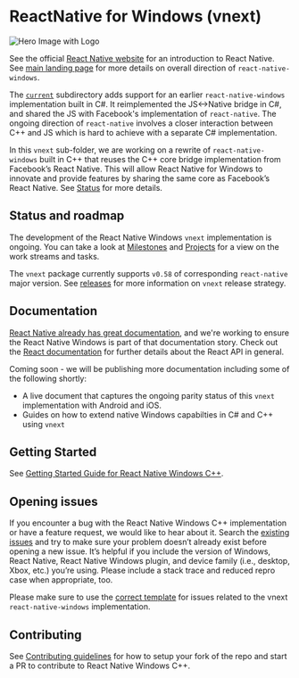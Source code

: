 # ReactNative for Windows (vnext)
![Hero Image with Logo](https://raw.githubusercontent.com/microsoft/react-native-windows/master/.github/hero2.png)

See the official [React Native website](https://facebook.github.io/react-native/) for an introduction to React Native. See [main landing page](https://github.com/microsoft/react-native-windows) for more details on overall direction of `react-native-windows`. 

The [`current`](https://github.com/microsoft/react-native-windows/tree/master/current) subdirectory adds support for an earlier `react-native-windows` implementation built in C#. It reimplemented the JS<->Native bridge in C#, and shared the JS with Facebook's implementation of `react-native`. The ongoing direction of `react-native` involves a closer interaction between C++ and JS which is hard to achieve with a separate C# implementation.

In this `vnext` sub-folder, we are working on a rewrite of `react-native-windows` built in C++ that reuses the C++ core bridge implementation from Facebook’s React Native. This will allow React Native for Windows to innovate and provide features by sharing the same core as Facebook’s React Native. See [Status](https://github.com/microsoft/react-native-windows#status) for more details.

## Status and roadmap
The development of the React Native Windows `vnext` implementation is ongoing. You can take a look at [Milestones](https://github.com/microsoft/react-native-windows/milestones) and [Projects](https://github.com/microsoft/react-native-windows/projects) for a view on the work streams and tasks. 

The `vnext` package currently supports `v0.58` of corresponding `react-native` major version. See [releases](./docs/releases.md) for more information on `vnext` release strategy.

## Documentation
[React Native already has great documentation](https://facebook.github.io/react-native/docs/getting-started.html), and we're working to ensure the React Native Windows is part of that documentation story. Check out the [React documentation](http://facebook.github.io/react/) for further details about the React API in general.

Coming soon - we will be publishing more documentation including some of the following shortly:
- A live document that captures the ongoing parity status of this `vnext` implementation with Android and iOS.
- Guides on how to extend native Windows capabilties in C# and C++ using `vnext` 

## Getting Started
See [Getting Started Guide for React Native Windows C++](./docs/GettingStarted.md).

## Opening issues
If you encounter a bug with the React Native Windows C++ implementation or have a feature request, we would like to hear about it. Search the [existing issues](https://github.com/microsoft/react-native-windows/issues?q=is%3Aissue+is%3Aopen+label%3Avnext) and try to make sure your problem doesn’t already exist before opening a new issue. It’s helpful if you include the version of Windows, React Native, React Native Windows plugin, and device family (i.e., desktop, Xbox, etc.) you’re using. Please include a stack trace and reduced repro case when appropriate, too.

Please make sure to use the [correct template](https://github.com/microsoft/react-native-windows/issues/new?labels=vnext&template=vnext.md) for issues related to the vnext `react-native-windows` implementation.

## Contributing
See [Contributing guidelines](./docs/CONTRIBUTING.md) for how to setup your fork of the repo and start a PR to contribute to React Native Windows C++. 

